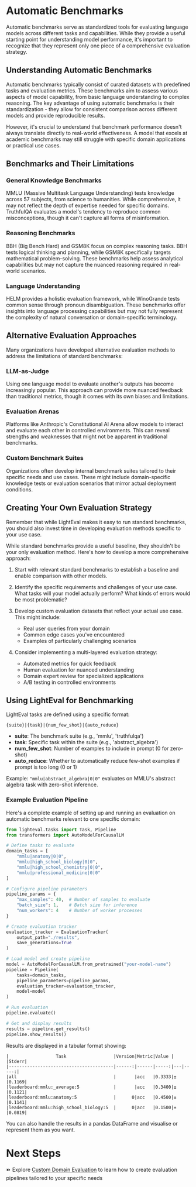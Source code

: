 # Automatic Benchmarks

Automatic benchmarks serve as standardized tools for evaluating language models across different tasks and capabilities. While they provide a useful starting point for understanding model performance, it's important to recognize that they represent only one piece of a comprehensive evaluation strategy.

## Understanding Automatic Benchmarks

Automatic benchmarks typically consist of curated datasets with predefined tasks and evaluation metrics. These benchmarks aim to assess various aspects of model capability, from basic language understanding to complex reasoning. The key advantage of using automatic benchmarks is their standardization - they allow for consistent comparison across different models and provide reproducible results.

However, it's crucial to understand that benchmark performance doesn't always translate directly to real-world effectiveness. A model that excels at academic benchmarks may still struggle with specific domain applications or practical use cases.

## Benchmarks and Their Limitations

### General Knowledge Benchmarks

MMLU (Massive Multitask Language Understanding) tests knowledge across 57 subjects, from science to humanities. While comprehensive, it may not reflect the depth of expertise needed for specific domains. TruthfulQA evaluates a model's tendency to reproduce common misconceptions, though it can't capture all forms of misinformation.

### Reasoning Benchmarks
BBH (Big Bench Hard) and GSM8K focus on complex reasoning tasks. BBH tests logical thinking and planning, while GSM8K specifically targets mathematical problem-solving. These benchmarks help assess analytical capabilities but may not capture the nuanced reasoning required in real-world scenarios.

### Language Understanding
HELM provides a holistic evaluation framework, while WinoGrande tests common sense through pronoun disambiguation. These benchmarks offer insights into language processing capabilities but may not fully represent the complexity of natural conversation or domain-specific terminology.

## Alternative Evaluation Approaches

Many organizations have developed alternative evaluation methods to address the limitations of standard benchmarks:

### LLM-as-Judge
Using one language model to evaluate another's outputs has become increasingly popular. This approach can provide more nuanced feedback than traditional metrics, though it comes with its own biases and limitations.

### Evaluation Arenas
Platforms like Anthropic's Constitutional AI Arena allow models to interact and evaluate each other in controlled environments. This can reveal strengths and weaknesses that might not be apparent in traditional benchmarks.

### Custom Benchmark Suites
Organizations often develop internal benchmark suites tailored to their specific needs and use cases. These might include domain-specific knowledge tests or evaluation scenarios that mirror actual deployment conditions.

## Creating Your Own Evaluation Strategy

Remember that while LightEval makes it easy to run standard benchmarks, you should also invest time in developing evaluation methods specific to your use case.

While standard benchmarks provide a useful baseline, they shouldn't be your only evaluation method. Here's how to develop a more comprehensive approach:

1. Start with relevant standard benchmarks to establish a baseline and enable comparison with other models.

2. Identify the specific requirements and challenges of your use case. What tasks will your model actually perform? What kinds of errors would be most problematic?

3. Develop custom evaluation datasets that reflect your actual use case. This might include:
   - Real user queries from your domain
   - Common edge cases you've encountered
   - Examples of particularly challenging scenarios

4. Consider implementing a multi-layered evaluation strategy:
   - Automated metrics for quick feedback
   - Human evaluation for nuanced understanding
   - Domain expert review for specialized applications
   - A/B testing in controlled environments

## Using LightEval for Benchmarking

LightEval tasks are defined using a specific format:
```
{suite}|{task}|{num_few_shot}|{auto_reduce}
```

- **suite**: The benchmark suite (e.g., 'mmlu', 'truthfulqa')
- **task**: Specific task within the suite (e.g., 'abstract_algebra')
- **num_few_shot**: Number of examples to include in prompt (0 for zero-shot)
- **auto_reduce**: Whether to automatically reduce few-shot examples if prompt is too long (0 or 1)

Example: `"mmlu|abstract_algebra|0|0"` evaluates on MMLU's abstract algebra task with zero-shot inference.

### Example Evaluation Pipeline

Here's a complete example of setting up and running an evaluation on automatic benchmarks relevant to one specific domain:

```python
from lighteval.tasks import Task, Pipeline
from transformers import AutoModelForCausalLM

# Define tasks to evaluate
domain_tasks = [
    "mmlu|anatomy|0|0",
    "mmlu|high_school_biology|0|0", 
    "mmlu|high_school_chemistry|0|0",
    "mmlu|professional_medicine|0|0"
]

# Configure pipeline parameters
pipeline_params = {
    "max_samples": 40,  # Number of samples to evaluate
    "batch_size": 1,    # Batch size for inference
    "num_workers": 4    # Number of worker processes
}

# Create evaluation tracker
evaluation_tracker = EvaluationTracker(
    output_path="./results",
    save_generations=True
)

# Load model and create pipeline
model = AutoModelForCausalLM.from_pretrained("your-model-name")
pipeline = Pipeline(
    tasks=domain_tasks,
    pipeline_parameters=pipeline_params,
    evaluation_tracker=evaluation_tracker,
    model=model
)

# Run evaluation
pipeline.evaluate()

# Get and display results
results = pipeline.get_results()
pipeline.show_results()
```

Results are displayed in a tabular format showing:
```
|                  Task                  |Version|Metric|Value |   |Stderr|
|----------------------------------------|------:|------|-----:|---|-----:|
|all                                     |       |acc   |0.3333|±  |0.1169|
|leaderboard:mmlu:_average:5             |       |acc   |0.3400|±  |0.1121|
|leaderboard:mmlu:anatomy:5              |      0|acc   |0.4500|±  |0.1141|
|leaderboard:mmlu:high_school_biology:5  |      0|acc   |0.1500|±  |0.0819|
```

You can also handle the results in a pandas DataFrame and visualise or represent them as you want.

# Next Steps

⏩ Explore [Custom Domain Evaluation](./custom_evaluation.md) to learn how to create evaluation pipelines tailored to your specific needs
